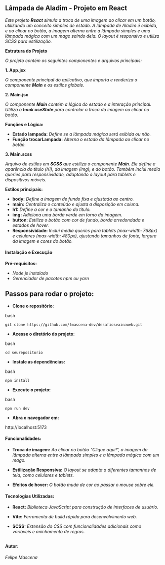 ## Lâmpada de Aladim - Projeto em React

*Este projeto **React** simula a troca de uma imagem ao clicar em um botão, utilizando um conceito simples de estado. A lâmpada de Aladim é exibida, e ao clicar no botão, a imagem alterna entre a lâmpada simples e uma lâmpada mágica com um mago saindo dela. O layout é responsivo e utiliza SCSS para estilização.*

**Estrutura do Projeto**

*O projeto contém os seguintes componentes e arquivos principais:*

**1. App.jsx**

*O componente principal do aplicativo, que importa e renderiza o componente **Main** e os estilos globais.*

**2. Main.jsx**

*O componente **Main** contém a lógica do estado e a interação principal. Utiliza o **hook useState** para controlar a troca da imagem ao clicar no botão.*

**Funções e Lógica:**

- **Estado lampada:** *Define se a lâmpada mágica será exibida ou não.*
- **Função trocarLampada:** *Alterna o estado da lâmpada ao clicar no botão.*

**3. Main.scss**

*Arquivo de estilos em **SCSS** que estiliza o componente **Main**. Ele define a aparência do título (h1), da imagem (img), e do botão. Também inclui media queries para responsividade, adaptando o layout para tablets e dispositivos móveis.*

**Estilos principais:**

- **body:** *Define a imagem de fundo fixa e ajustada ao centro.*
- **main:** *Centraliza o conteúdo e ajusta a disposição em coluna.*
- **h1:** *Define a cor e o tamanho do título.*
- **img:** *Adiciona uma borda verde em torno da imagem.*
- **button:** *Estiliza o botão com cor de fundo, borda arredondada e estados de hover.*
- **Responsividade:** *Inclui media queries para tablets (max-width: 768px) e celulares (max-width: 480px), ajustando tamanhos de fonte, largura da imagem e cores do botão.*

#### Instalação e Execução

**Pré-requisitos:**

- *Node.js instalado*
- *Gerenciador de pacotes npm ou yarn*

Passos para rodar o projeto:
-
- **Clone o repositório:**

bash
```
git clone https://github.com/fmascena-dev/desafiosvainaweb.git
```

- **Acesse o diretório do projeto:**

bash
```
cd seurepositorio
```

- **Instale as dependências:**

bash
```
npm install
```

- **Execute o projeto:**

bash
```
npm run dev
```

- **Abra o navegador em:**

http://localhost:5173

#### Funcionalidades:

- **Troca de imagem:** *Ao clicar no botão "Clique aqui!", a imagem da lâmpada alterna entre a lâmpada simples e a lâmpada mágica com um mago.*

- **Estilização Responsiva:** *O layout se adapta a diferentes tamanhos de tela, como celulares e tablets.*

- **Efeitos de hover:** *O botão muda de cor ao passar o mouse sobre ele.*

#### Tecnologias Utilizadas:

- **React:** *Biblioteca JavaScript para construção de interfaces de usuário.*

- **Vite:** *Ferramenta de build rápida para desenvolvimento web.*

- **SCSS:** *Extensão do CSS com funcionalidades adicionais como variáveis e aninhamento de regras.*

##

**Autor:**
###### Felipe Mascena

